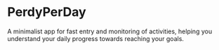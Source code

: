 # PerdyPerDay

A minimalist app for fast entry and monitoring of activities, helping you understand your daily progress towards reaching your goals.
